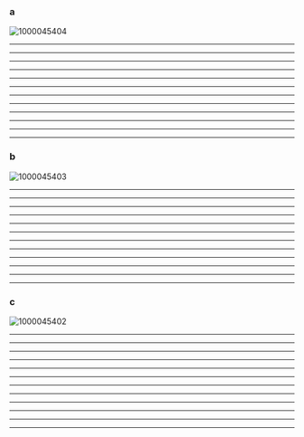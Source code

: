 ### a
![1000045404](https://github.com/user-attachments/assets/cdbb8675-dd50-429a-b181-b4a74d12e972)

***
***
***
***
***
***
***
***
***
***
***
***


### b
![1000045403](https://github.com/user-attachments/assets/672f74c9-6ad3-4e07-b0e7-c5560cec15a4)



***
***
***
***
***
***
***
***
***
***
***
***






### c
![1000045402](https://github.com/user-attachments/assets/2723dc44-58e8-4aec-b9f7-184f215d6df0)




***
***
***
***
***
***
***
***
***
***
***
***
